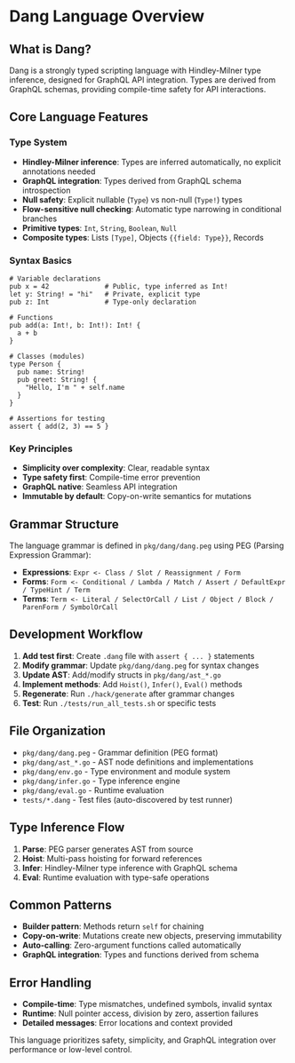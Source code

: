 # Dang Language Overview

## What is Dang?
Dang is a strongly typed scripting language with Hindley-Milner type inference, designed for GraphQL API integration. Types are derived from GraphQL schemas, providing compile-time safety for API interactions.

## Core Language Features

### Type System
- **Hindley-Milner inference**: Types are inferred automatically, no explicit annotations needed
- **GraphQL integration**: Types derived from GraphQL schema introspection
- **Null safety**: Explicit nullable (`Type`) vs non-null (`Type!`) types
- **Flow-sensitive null checking**: Automatic type narrowing in conditional branches
- **Primitive types**: `Int`, `String`, `Boolean`, `Null`
- **Composite types**: Lists `[Type]`, Objects `{{field: Type}}`, Records

### Syntax Basics
```dang
# Variable declarations
pub x = 42              # Public, type inferred as Int!
let y: String! = "hi"   # Private, explicit type
pub z: Int              # Type-only declaration

# Functions
pub add(a: Int!, b: Int!): Int! {
  a + b
}

# Classes (modules)
type Person {
  pub name: String!
  pub greet: String! {
    "Hello, I'm " + self.name
  }
}

# Assertions for testing
assert { add(2, 3) == 5 }
```

### Key Principles
- **Simplicity over complexity**: Clear, readable syntax
- **Type safety first**: Compile-time error prevention
- **GraphQL native**: Seamless API integration
- **Immutable by default**: Copy-on-write semantics for mutations

## Grammar Structure
The language grammar is defined in `pkg/dang/dang.peg` using PEG (Parsing Expression Grammar):

- **Expressions**: `Expr <- Class / Slot / Reassignment / Form`
- **Forms**: `Form <- Conditional / Lambda / Match / Assert / DefaultExpr / TypeHint / Term`
- **Terms**: `Term <- Literal / SelectOrCall / List / Object / Block / ParenForm / SymbolOrCall`

## Development Workflow
1. **Add test first**: Create `.dang` file with `assert { ... }` statements
2. **Modify grammar**: Update `pkg/dang/dang.peg` for syntax changes
3. **Update AST**: Add/modify structs in `pkg/dang/ast_*.go`
4. **Implement methods**: Add `Hoist()`, `Infer()`, `Eval()` methods
5. **Regenerate**: Run `./hack/generate` after grammar changes
6. **Test**: Run `./tests/run_all_tests.sh` or specific tests

## File Organization
- `pkg/dang/dang.peg` - Grammar definition (PEG format)
- `pkg/dang/ast_*.go` - AST node definitions and implementations
- `pkg/dang/env.go` - Type environment and module system
- `pkg/dang/infer.go` - Type inference engine
- `pkg/dang/eval.go` - Runtime evaluation
- `tests/*.dang` - Test files (auto-discovered by test runner)

## Type Inference Flow
1. **Parse**: PEG parser generates AST from source
2. **Hoist**: Multi-pass hoisting for forward references
3. **Infer**: Hindley-Milner type inference with GraphQL schema
4. **Eval**: Runtime evaluation with type-safe operations

## Common Patterns
- **Builder pattern**: Methods return `self` for chaining
- **Copy-on-write**: Mutations create new objects, preserving immutability
- **Auto-calling**: Zero-argument functions called automatically
- **GraphQL integration**: Types and functions derived from schema

## Error Handling
- **Compile-time**: Type mismatches, undefined symbols, invalid syntax
- **Runtime**: Null pointer access, division by zero, assertion failures
- **Detailed messages**: Error locations and context provided

This language prioritizes safety, simplicity, and GraphQL integration over performance or low-level control.
